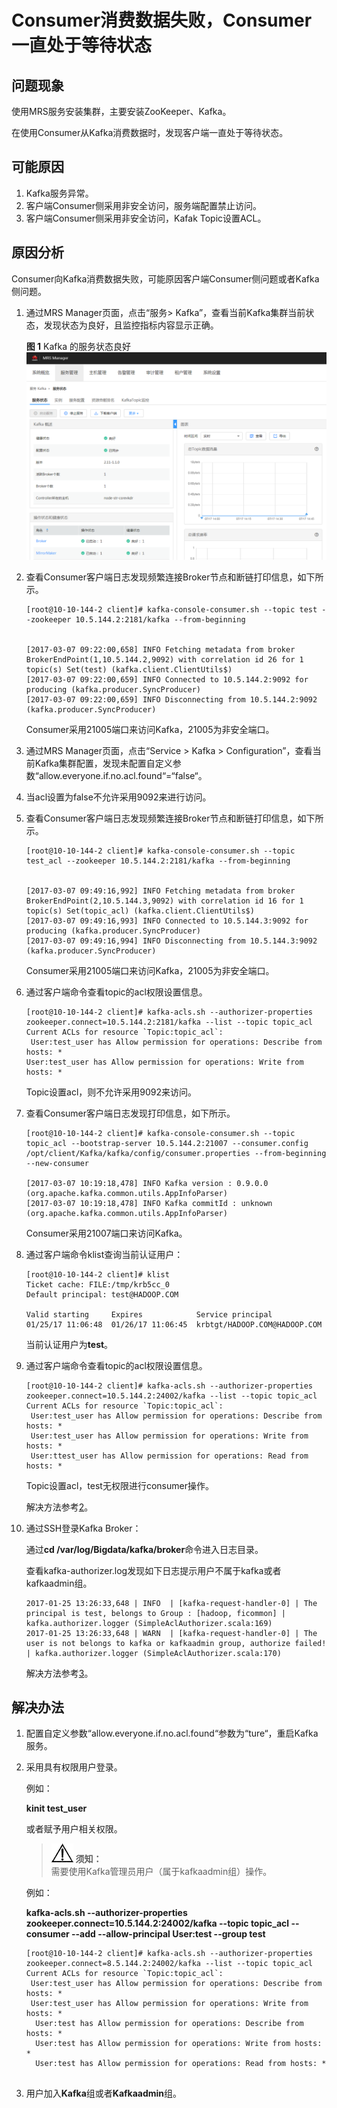 # Consumer消费数据失败，Consumer一直处于等待状态 <a name="ZH-CN_TOPIC_0181626569"></a>

## 问题现象<a name="zh-cn_topic_0167276017_s8c5a413588744f3ea1320d012fdb73cb"></a>

使用MRS服务安装集群，主要安装ZooKeeper、Kafka。

在使用Consumer从Kafka消费数据时，发现客户端一直处于等待状态。

## 可能原因<a name="zh-cn_topic_0167276017_s32d34cd2ed084d9dbf63d1ca6576eea0"></a>

1.  Kafka服务异常。
2.  客户端Consumer侧采用非安全访问，服务端配置禁止访问。
3.  客户端Consumer侧采用非安全访问，Kafak Topic设置ACL。

## 原因分析<a name="zh-cn_topic_0167276017_section7028627115832"></a>

Consumer向Kafka消费数据失败，可能原因客户端Consumer侧问题或者Kafka侧问题。

1.  通过MRS Manager页面，点击“服务\> Kafka”，查看当前Kafka集群当前状态，发现状态为良好，且监控指标内容显示正确。

    **图 1**  Kafka 的服务状态良好<a name="zh-cn_topic_0167276017_fig7459122314012"></a>  
    ![](figures/Kafka-的服务状态良好.png "Kafka-的服务状态良好")

2.  查看Consumer客户端日志发现频繁连接Broker节点和断链打印信息，如下所示。

    ```
    [root@10-10-144-2 client]# kafka-console-consumer.sh --topic test --zookeeper 10.5.144.2:2181/kafka --from-beginning 
    
    
    [2017-03-07 09:22:00,658] INFO Fetching metadata from broker BrokerEndPoint(1,10.5.144.2,9092) with correlation id 26 for 1 topic(s) Set(test) (kafka.client.ClientUtils$)
    [2017-03-07 09:22:00,659] INFO Connected to 10.5.144.2:9092 for producing (kafka.producer.SyncProducer)
    [2017-03-07 09:22:00,659] INFO Disconnecting from 10.5.144.2:9092 (kafka.producer.SyncProducer)
    ```

    Consumer采用21005端口来访问Kafka，21005为非安全端口。

3.  通过MRS Manager页面，点击“Service \> Kafka \> Configuration”，查看当前Kafka集群配置，发现未配置自定义参数“allow.everyone.if.no.acl.found“=“false“。
4.  当acl设置为false不允许采用9092来进行访问。
5.  查看Consumer客户端日志发现频繁连接Broker节点和断链打印信息，如下所示。

    ```
    [root@10-10-144-2 client]# kafka-console-consumer.sh --topic test_acl --zookeeper 10.5.144.2:2181/kafka --from-beginning
    
    
    [2017-03-07 09:49:16,992] INFO Fetching metadata from broker BrokerEndPoint(2,10.5.144.3,9092) with correlation id 16 for 1 topic(s) Set(topic_acl) (kafka.client.ClientUtils$)
    [2017-03-07 09:49:16,993] INFO Connected to 10.5.144.3:9092 for producing (kafka.producer.SyncProducer)
    [2017-03-07 09:49:16,994] INFO Disconnecting from 10.5.144.3:9092 (kafka.producer.SyncProducer)
    ```

    Consumer采用21005端口来访问Kafka，21005为非安全端口。

6.  通过客户端命令查看topic的acl权限设置信息。

    ```
    [root@10-10-144-2 client]# kafka-acls.sh --authorizer-properties zookeeper.connect=10.5.144.2:2181/kafka --list --topic topic_acl
    Current ACLs for resource `Topic:topic_acl`: 
     User:test_user has Allow permission for operations: Describe from hosts: *
    User:test_user has Allow permission for operations: Write from hosts: * 
    ```

    Topic设置acl，则不允许采用9092来访问。

7.  查看Consumer客户端日志发现打印信息，如下所示。

    ```
    [root@10-10-144-2 client]# kafka-console-consumer.sh --topic topic_acl --bootstrap-server 10.5.144.2:21007 --consumer.config /opt/client/Kafka/kafka/config/consumer.properties --from-beginning --new-consumer
    
    [2017-03-07 10:19:18,478] INFO Kafka version : 0.9.0.0 (org.apache.kafka.common.utils.AppInfoParser)
    [2017-03-07 10:19:18,478] INFO Kafka commitId : unknown (org.apache.kafka.common.utils.AppInfoParser)
    ```

    Consumer采用21007端口来访问Kafka。

8.  通过客户端命令klist查询当前认证用户：

    ```
    [root@10-10-144-2 client]# klist
    Ticket cache: FILE:/tmp/krb5cc_0
    Default principal: test@HADOOP.COM
    
    Valid starting     Expires            Service principal
    01/25/17 11:06:48  01/26/17 11:06:45  krbtgt/HADOOP.COM@HADOOP.COM
    ```

    当前认证用户为**test**。

9.  通过客户端命令查看topic的acl权限设置信息。

    ```
    [root@10-10-144-2 client]# kafka-acls.sh --authorizer-properties zookeeper.connect=10.5.144.2:24002/kafka --list --topic topic_acl
    Current ACLs for resource `Topic:topic_acl`: 
     User:test_user has Allow permission for operations: Describe from hosts: *
     User:test_user has Allow permission for operations: Write from hosts: * 
     User:ttest_user has Allow permission for operations: Read from hosts: *
    ```

    Topic设置acl，test无权限进行consumer操作。

    解决方法参考[2](#zh-cn_topic_0167276017_li42828707125627)。

10. 通过SSH登录Kafka Broker：

    通过**cd /var/log/Bigdata/kafka/broker**命令进入日志目录。

    查看kafka-authorizer.log发现如下日志提示用户不属于kafka或者kafkaadmin组。

    ```
    2017-01-25 13:26:33,648 | INFO  | [kafka-request-handler-0] | The principal is test, belongs to Group : [hadoop, ficommon] | kafka.authorizer.logger (SimpleAclAuthorizer.scala:169)
    2017-01-25 13:26:33,648 | WARN  | [kafka-request-handler-0] | The user is not belongs to kafka or kafkaadmin group, authorize failed! | kafka.authorizer.logger (SimpleAclAuthorizer.scala:170)
    ```

    解决方法参考[3](#zh-cn_topic_0167276017_li40704794133146)。


## 解决办法<a name="zh-cn_topic_0167276017_s2d3c010d3bc0406fa3f531ccd76c297f"></a>

1.  配置自定义参数“allow.everyone.if.no.acl.found“参数为“ture“，重启Kafka服务。
2.  <a name="zh-cn_topic_0167276017_li42828707125627"></a>采用具有权限用户登录。

    例如：

    **kinit test\_user**

    或者赋予用户相关权限。

    >![](public_sys-resources/icon-notice.gif) **须知：**   
    >需要使用Kafka管理员用户（属于kafkaadmin组）操作。  

    例如：

    **kafka-acls.sh --authorizer-properties zookeeper.connect=10.5.144.2:24002/kafka  --topic topic\_acl --consumer --add --allow-principal User:test --group test**

    ```
    [root@10-10-144-2 client]# kafka-acls.sh --authorizer-properties zookeeper.connect=8.5.144.2:24002/kafka --list --topic topic_acl
    Current ACLs for resource `Topic:topic_acl`: 
     User:test_user has Allow permission for operations: Describe from hosts: *
     User:test_user has Allow permission for operations: Write from hosts: *
      User:test has Allow permission for operations: Describe from hosts: *
      User:test has Allow permission for operations: Write from hosts: *
      User:test has Allow permission for operations: Read from hosts: *
      
    ```

3.  <a name="zh-cn_topic_0167276017_li40704794133146"></a>用户加入**Kafka**组或者**Kafkaadmin**组。

